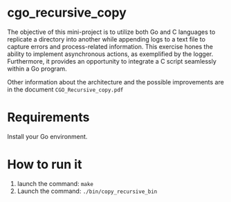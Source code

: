 # cgo_recursive_copy

The objective of this mini-project is to utilize both Go and C languages to replicate a directory into another while appending logs to a text file to capture errors and process-related information. This exercise hones the ability to implement asynchronous actions, as exemplified by the logger. Furthermore, it provides an opportunity to integrate a C script seamlessly within a Go program.

Other information about the architecture and the possible improvements are in the document `CGO_Recursive_copy.pdf`
# Requirements
Install your Go environment.

# How to run it
1. launch the command: `make`
2. Launch the command: `./bin/copy_recursive_bin`

